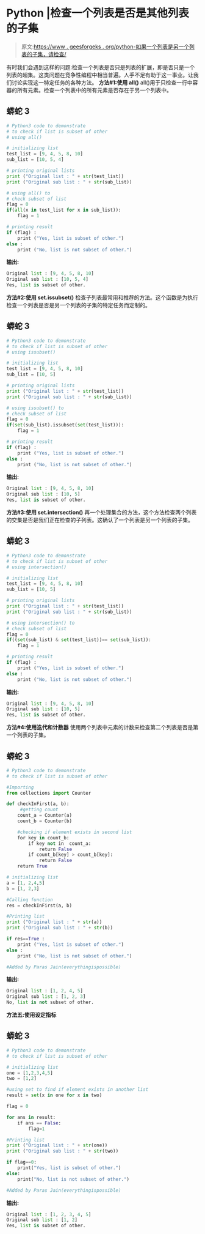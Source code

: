 # Python |检查一个列表是否是其他列表的子集

> 原文:[https://www . geesforgeks . org/python-如果一个列表是另一个列表的子集，请检查/](https://www.geeksforgeeks.org/python-check-if-one-list-is-subset-of-other/)

有时我们会遇到这样的问题:检查一个列表是否只是列表的扩展，即是否只是一个列表的超集。这类问题在竞争性编程中相当普遍。人手不足有助于这一事业。让我们讨论实现这一特定任务的各种方法。
**方法#1:使用 all()**
all()用于只检查一行中容器的所有元素。检查一个列表中的所有元素是否存在于另一个列表中。

## 蟒蛇 3

```py
# Python3 code to demonstrate
# to check if list is subset of other
# using all()

# initializing list
test_list = [9, 4, 5, 8, 10]
sub_list = [10, 5, 4]

# printing original lists
print ("Original list : " + str(test_list))
print ("Original sub list : " + str(sub_list))

# using all() to
# check subset of list
flag = 0
if(all(x in test_list for x in sub_list)):
    flag = 1

# printing result
if (flag) :
    print ("Yes, list is subset of other.")
else :
    print ("No, list is not subset of other.")
```

**输出:**

```py
Original list : [9, 4, 5, 8, 10]
Original sub list : [10, 5, 4]
Yes, list is subset of other.
```

**方法#2:使用 set.issubset()**
检查子列表最常用和推荐的方法。这个函数是为执行检查一个列表是否是另一个列表的子集的特定任务而定制的。

## 蟒蛇 3

```py
# Python3 code to demonstrate
# to check if list is subset of other
# using issubset()

# initializing list
test_list = [9, 4, 5, 8, 10]
sub_list = [10, 5]

# printing original lists
print ("Original list : " + str(test_list))
print ("Original sub list : " + str(sub_list))

# using issubset() to
# check subset of list
flag = 0
if(set(sub_list).issubset(set(test_list))):
    flag = 1

# printing result
if (flag) :
    print ("Yes, list is subset of other.")
else :
    print ("No, list is not subset of other.")
```

**输出:**

```py
Original list : [9, 4, 5, 8, 10]
Original sub list : [10, 5]
Yes, list is subset of other.
```

**方法#3:使用 set.intersection()**
再一个处理集合的方法，这个方法检查两个列表的交集是否是我们正在检查的子列表。这确认了一个列表是另一个列表的子集。

## 蟒蛇 3

```py
# Python3 code to demonstrate
# to check if list is subset of other
# using intersection()

# initializing list
test_list = [9, 4, 5, 8, 10]
sub_list = [10, 5]

# printing original lists
print ("Original list : " + str(test_list))
print ("Original sub list : " + str(sub_list))

# using intersection() to
# check subset of list
flag = 0
if((set(sub_list) & set(test_list))== set(sub_list)):
    flag = 1

# printing result
if (flag) :
    print ("Yes, list is subset of other.")
else :
    print ("No, list is not subset of other.")
```

**输出:**

```py
Original list : [9, 4, 5, 8, 10]
Original sub list : [10, 5]
Yes, list is subset of other.
```

**方法#4:使用迭代和计数器**
使用两个列表中元素的计数来检查第二个列表是否是第一个列表的子集。

## 蟒蛇 3

```py
# Python3 code to demonstrate
# to check if list is subset of other

#Importing
from collections import Counter

def checkInFirst(a, b):
     #getting count
    count_a = Counter(a)
    count_b = Counter(b)

    #checking if element exists in second list
    for key in count_b:
        if key not in  count_a:
            return False
        if count_b[key] > count_b[key]:
            return False
    return True

# initializing list
a = [1, 2,4,5]
b = [1, 2,3]

#Calling function
res = checkInFirst(a, b)

#Printing list
print ("Original list : " + str(a))
print ("Original sub list : " + str(b))

if res==True :
    print ("Yes, list is subset of other.")
else :
    print ("No, list is not subset of other.")

#Added by Paras Jain(everythingispossible)
```

**输出:**

```py
Original list : [1, 2, 4, 5]
Original sub list : [1, 2, 3]
No, list is not subset of other.
```

**方法五:使用设定指标**

## 蟒蛇 3

```py
# Python3 code to demonstrate
# to check if list is subset of other

# initializing list
one = [1,2,3,4,5]
two = [1,2]

#using set to find if element exists in another list
result = set(x in one for x in two)

flag = 0

for ans in result:
    if ans == False:
        flag=1

#Printing list
print ("Original list : " + str(one))
print ("Original sub list : " + str(two))

if flag==0:
    print("Yes, list is subset of other.")
else:
    print("No, list is not subset of other.")

#Added by Paras Jain(everythingispossible)
```

**输出:**

```py
Original list : [1, 2, 3, 4, 5]
Original sub list : [1, 2]
Yes, list is subset of other.
```